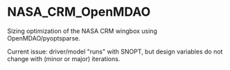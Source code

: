 # NASA_CRM_OpenMDAO
Sizing optimization of the NASA CRM wingbox using OpenMDAO/pyoptsparse.

Current issue: driver/model "runs" with SNOPT, but design variables do not change with (minor or major) iterations.
